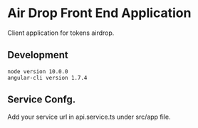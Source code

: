 # Air Drop Front End Application
Client application for tokens airdrop.
## Development
    node version 10.0.0
    angular-cli version 1.7.4
## Service Confg.
  Add your service url in api.service.ts under src/app file.
